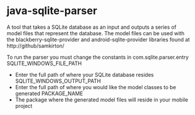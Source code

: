 java-sqlite-parser
==================
A tool that takes a SQLite database as an input and outputs a series of model files that represent the database. The model files can be used with the blackberry-sqlite-provider and android-sqlite-provider libraries found at http://github/samkirton/

To run the parser you must change the constants in com.sqlite.parser.entry
SQLITE_WINDOWS_FILE_PATH
- Enter the full path of where your SQLite database resides
SQLITE_WINDOWS_OUTPUT_PATH
- Enter the full path of where you would like the model classes to be generated
PACKAGE_NAME
- The package where the generated model files will reside in your mobile project
